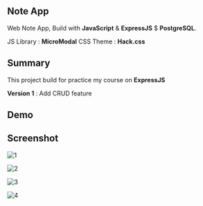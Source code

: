 ## Note App

Web Note App, Build with **JavaScript** & **ExpressJS** $ **PostgreSQL**.

JS Library : **MicroModal**
CSS Theme : **Hack.css**

## Summary

This project build for practice my course on **ExpressJS**

**Version 1** : Add CRUD feature

## Demo

## Screenshot
![1](https://i.ibb.co/PgLxw7g/Screenshot-2020-03-05-My-Notes.png)

![2](https://i.ibb.co/hWYzTRZ/Screenshot-2020-03-05-My-Notes-1.png)

![3](https://i.ibb.co/dbhWBC6/Screenshot-2020-03-05-My-Notes-3.png)

![4](https://i.ibb.co/T0WG7Pp/Screenshot-2020-03-05-My-Notes-2.png)


